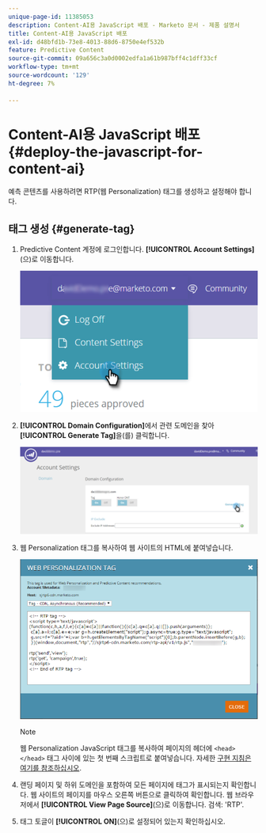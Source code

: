```yaml
---
unique-page-id: 11385053
description: Content-AI용 JavaScript 배포 - Marketo 문서 - 제품 설명서
title: Content-AI용 JavaScript 배포
exl-id: d48bfd1b-73e8-4013-88d6-8750e4ef532b
feature: Predictive Content
source-git-commit: 09a656c3a0d0002edfa1a61b987bff4c1dff33cf
workflow-type: tm+mt
source-wordcount: '129'
ht-degree: 7%

---
```


# Content-AI용 JavaScript 배포 {#deploy-the-javascript-for-content-ai}

예측 콘텐츠를 사용하려면 RTP(웹 Personalization) 태그를 생성하고 설정해야 합니다.

## 태그 생성 {#generate-tag}

1. Predictive Content 계정에 로그인합니다. **[!UICONTROL Account Settings]**(으)로 이동합니다.

   ![](assets/settings-dropdown-account-hands.png)

1. **[!UICONTROL Domain Configuration]**&#x200B;에서 관련 도메인을 찾아 **[!UICONTROL Generate Tag]**&#x200B;을(를) 클릭합니다.

   ![](assets/generate-tag.png)

1. 웹 Personalization 태그를 복사하여 웹 사이트의 HTML에 붙여넣습니다.

   ![](assets/web-personalization-tag.png)

   >[!NOTE]
   >
   >웹 Personalization JavaScript 태그를 복사하여 페이지의 헤더에 `<head> </head>` 태그 사이에 있는 첫 번째 스크립트로 붙여넣습니다. 자세한 [구현 지침은 여기를 참조하십시오](/help/marketo/product-docs/web-personalization/rtp-tag-implementation/deploy-the-rtp-javascript.md).

1. 랜딩 페이지 및 하위 도메인을 포함하여 모든 페이지에 태그가 표시되는지 확인합니다. 웹 사이트의 페이지를 마우스 오른쪽 버튼으로 클릭하여 확인합니다. 웹 브라우저에서 **[!UICONTROL View Page Source]**(으)로 이동합니다. 검색: &#39;RTP&#39;.

1. 태그 토글이 **[!UICONTROL ON]**(으)로 설정되어 있는지 확인하십시오.
